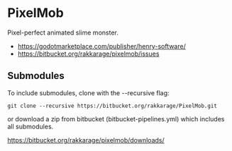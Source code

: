 # PixelMob

Pixel-perfect animated slime monster.

- <https://godotmarketplace.com/publisher/henry-software/>
- <https://bitbucket.org/rakkarage/pixelmob/issues>

## Submodules

To include submodules, clone with the --recursive flag:

`git clone --recursive https://bitbucket.org/rakkarage/PixelMob.git`

or download a zip from bitbucket (bitbucket-pipelines.yml) which includes all submodules.

<https://bitbucket.org/rakkarage/pixelmob/downloads/>
